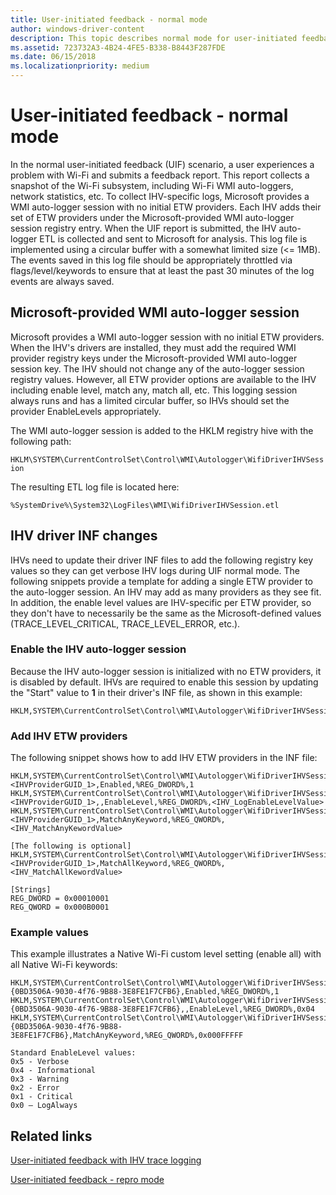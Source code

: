 ```yaml
---
title: User-initiated feedback - normal mode
author: windows-driver-content
description: This topic describes normal mode for user-initiated feedback with IHV trace logging in WDI drivers.
ms.assetid: 723732A3-4B24-4FE5-B338-B8443F287FDE
ms.date: 06/15/2018
ms.localizationpriority: medium
---
```


# User-initiated feedback - normal mode

In the normal user-initiated feedback (UIF) scenario, a user experiences a problem with Wi-Fi and submits a feedback report. This report collects a snapshot of the Wi-Fi subsystem, including Wi-Fi WMI auto-loggers, network statistics, etc. To collect IHV-specific logs, Microsoft provides a WMI auto-logger session with no initial ETW providers. Each IHV adds their set of ETW providers under the Microsoft-provided WMI auto-logger session registry entry. When the UIF report is submitted, the IHV auto-logger ETL is collected and sent to Microsoft for analysis. This log file is implemented using a circular buffer with a somewhat limited size (\<= 1MB). The events saved in this log file should be appropriately throttled via flags/level/keywords to ensure that at least the past 30 minutes of the log events are always saved.

## Microsoft-provided WMI auto-logger session

Microsoft provides a WMI auto-logger session with no initial ETW providers. When the IHV's drivers are installed, they must add the required WMI provider registry keys under the Microsoft-provided WMI auto-logger session key. The IHV should not change any of the auto-logger session registry values. However, all ETW provider options are available to the IHV including enable level, match any, match all, etc. This logging session always runs and has a limited circular buffer, so IHVs should set the provider EnableLevels appropriately.

The WMI auto-logger session is added to the HKLM registry hive with the following path:

`HKLM\SYSTEM\CurrentControlSet\Control\WMI\Autologger\WifiDriverIHVSession`

The resulting ETL log file is located here:

`%SystemDrive%\System32\LogFiles\WMI\WifiDriverIHVSession.etl`

## IHV driver INF changes

IHVs need to update their driver INF files to add the following registry key values so they can get verbose IHV logs during UIF normal mode. The following snippets provide a template for adding a single ETW provider to the auto-logger session. An IHV may add as many providers as they see fit. In addition, the enable level values are IHV-specific per ETW provider, so they don't have to necessarily be the same as the Microsoft-defined values (TRACE_LEVEL_CRITICAL, TRACE_LEVEL_ERROR, etc.).

### Enable the IHV auto-logger session

Because the IHV auto-logger session is initialized with no ETW providers, it is disabled by default. IHVs are required to enable this session by updating the "Start" value to **1** in their driver's INF file, as shown in this example:

```INF
HKLM,SYSTEM\CurrentControlSet\Control\WMI\Autologger\WifiDriverIHVSession,Start,%REG_DWORD%,1
```

### Add IHV ETW providers

The following snippet shows how to add IHV ETW providers in the INF file:

```INF
HKLM,SYSTEM\CurrentControlSet\Control\WMI\Autologger\WifiDriverIHVSession\<IHVProviderGUID_1>,Enabled,%REG_DWORD%,1
HKLM,SYSTEM\CurrentControlSet\Control\WMI\Autologger\WifiDriverIHVSession\<IHVProviderGUID_1>,,EnableLevel,%REG_DWORD%,<IHV_LogEnableLevelValue>
HKLM,SYSTEM\CurrentControlSet\Control\WMI\Autologger\WifiDriverIHVSession\<IHVProviderGUID_1>,MatchAnyKeyword,%REG_QWORD%,<IHV_MatchAnyKewordValue>

[The following is optional]
HKLM,SYSTEM\CurrentControlSet\Control\WMI\Autologger\WifiDriverIHVSession\<IHVProviderGUID_1>,MatchAllKeyword,%REG_QWORD%,<IHV_MatchAllKewordValue>

[Strings]
REG_DWORD = 0x00010001
REG_QWORD = 0x000B0001
```

### Example values

This example illustrates a Native Wi-Fi custom level setting (enable all) with all Native Wi-Fi keywords:

```INF
HKLM,SYSTEM\CurrentControlSet\Control\WMI\Autologger\WifiDriverIHVSession\{0BD3506A-9030-4f76-9B88-3E8FE1F7CFB6},Enabled,%REG_DWORD%,1
HKLM,SYSTEM\CurrentControlSet\Control\WMI\Autologger\WifiDriverIHVSession\{0BD3506A-9030-4f76-9B88-3E8FE1F7CFB6},,EnableLevel,%REG_DWORD%,0x04
HKLM,SYSTEM\CurrentControlSet\Control\WMI\Autologger\WifiDriverIHVSession\{0BD3506A-9030-4f76-9B88-3E8FE1F7CFB6},MatchAnyKeyword,%REG_QWORD%,0x000FFFFF

Standard EnableLevel values:
0x5 - Verbose
0x4 - Informational
0x3 - Warning
0x2 - Error
0x1 - Critical
0x0 – LogAlways
```

## Related links

[User-initiated feedback with IHV trace logging](user-initiated-feedback-with-ihv-trace-logging.md)

[User-initiated feedback - repro mode](user-initiated-feedback-repro-mode.md)
